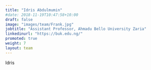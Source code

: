 ```yaml
---
title: "Idris Abdulmumin"
#date: 2018-11-19T10:47:58+10:00
draft: false
image: "images/team/Frank.jpg"
jobtitle: "Assistant Professor, Ahmadu Bello University Zaria"
linkedinurl: "https://buk.edu.ng/"
promoted: true
weight: 7
layout: team
---
```

Idris
